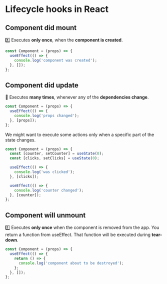 # Lifecycle hooks in React

## Component did mount

1️⃣ Executes **only once**, when the **component is created**.

```js
const Component = (props) => {
  useEffect(() => {
    console.log('component was created');
  }, []);
};
```

## Component did update

🔁 Executes **many times**, whenever any of the **dependencies change**.

```js
const Component = (props) => {
  useEffect(() => {
    console.log('props changed');
  }, [props]);
};
```

We might want to execute some actions only when a specific part of the state changes.

```js
const Component = (props) => {
  const [counter, setCounter] = useState(0);
  const [clicks, setClicks] = useState(0);

  useEffect(() => {
    console.log('was clicked');
  }, [clicks]);

  useEffect(() => {
    console.log('counter changed');
  }, [counter]);
};
```

## Component will unmount

1️⃣ Executes **only once** when the component is removed from the app. You return a function from useEffect. That function will be executed during **tear-down**.

```js
const Component = (props) => {
  useEffect(() => {
    return () => {
      console.log('component about to be destroyed');
    };
  }, []);
};
```
